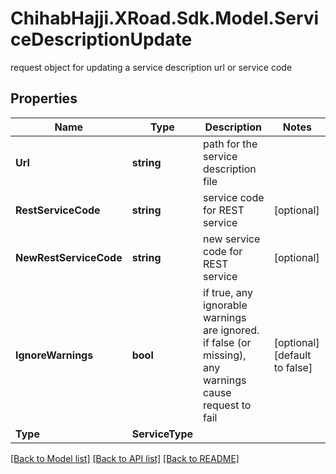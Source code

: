 # ChihabHajji.XRoad.Sdk.Model.ServiceDescriptionUpdate
request object for updating a service description url or service code

## Properties

Name | Type | Description | Notes
------------ | ------------- | ------------- | -------------
**Url** | **string** | path for the service description file | 
**RestServiceCode** | **string** | service code for REST service | [optional] 
**NewRestServiceCode** | **string** | new service code for REST service | [optional] 
**IgnoreWarnings** | **bool** | if true, any ignorable warnings are ignored. if false (or missing), any warnings cause request to fail | [optional] [default to false]
**Type** | **ServiceType** |  | 

[[Back to Model list]](../README.md#documentation-for-models) [[Back to API list]](../README.md#documentation-for-api-endpoints) [[Back to README]](../README.md)

